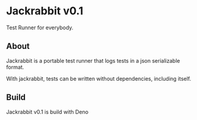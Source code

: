 # Jackrabbit v0.1

Test Runner for everybody.

## About

Jackrabbit is a portable test runner that logs tests in a json serializable
format.

With jackrabbit, tests can be written without dependencies, including itself.

## Build

Jackrabbit v0.1 is build with Deno